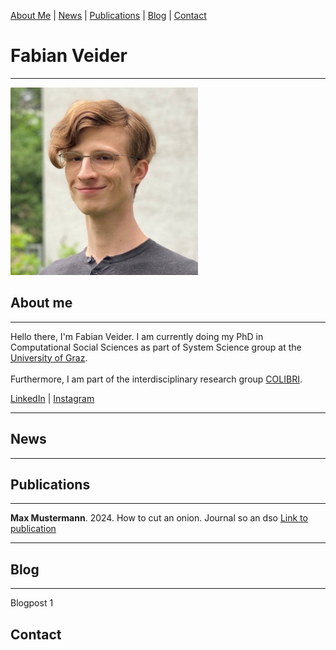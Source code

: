 [About Me](#about) | [News](#news) | [Publications](#publications) | [Blog](#blog) | [Contact](#contact)

# Fabian Veider
---

<img src = "Selfie_Fabian_Veider_Smaller.jpeg" width="300" height="300">

## About me <a name="about"></a>
---

Hello there, I'm Fabian Veider. I am currently doing my PhD in Computational Social Sciences as part of System Science group at the [University of Graz](https://ess.uni-graz.at/en/about-the-department/management-and-employees/). <br><br> Furthermore, I am part of the interdisciplinary research group [COLIBRI](https://colibri.uni-graz.at/en/doctoral-consortium-complexity-of-life/phd-students/fabian-veider/).

[LinkedIn](https://www.linkedin.com/in/fabian-veider-67a872241/?original_referer=&originalSubdomain=at) | [Instagram](https://www.instagram.com/fabian_veider/)

---

## News <a name="news"></a>
---

## Publications <a name="publications"></a>
---

**Max Mustermann**. 2024. How to cut an onion. Journal so an dso
[Link to publication]()

---

## Blog <a name="blog"></a>
---

Blogpost 1

## Contact <a name="contact"></a>
